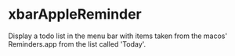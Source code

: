 # xbarAppleReminder
Display a todo list in the menu bar with items taken from the macos' Reminders.app from the list called 'Today'.
